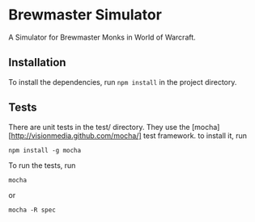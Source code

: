 Brewmaster Simulator
====================

A Simulator for Brewmaster Monks in World of Warcraft.

Installation
------------

To install the dependencies, run `npm install` in the project directory.

Tests
-----

There are unit tests in the test/ directory. They use the
[mocha][http://visionmedia.github.com/mocha/] test framework.
to install it, run

    npm install -g mocha

To run the tests, run

    mocha

or

    mocha -R spec
